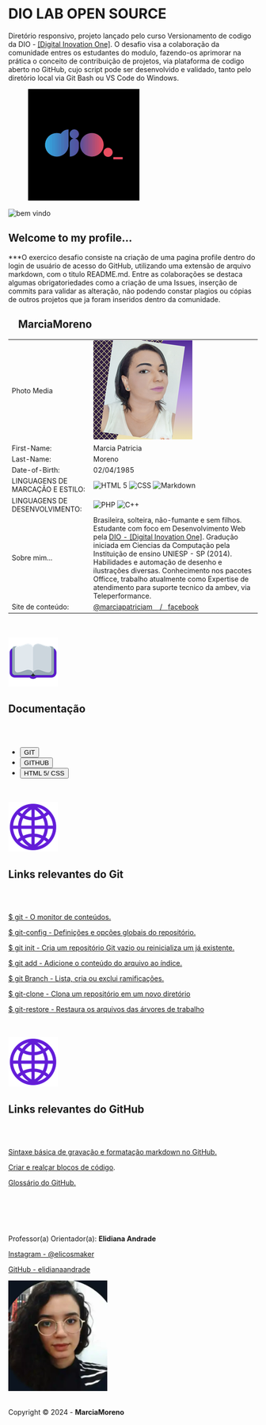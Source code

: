 # DIO LAB OPEN SOURCE 

<link REL="stylesheet" TYPE="text/css" HREF="../dio-lab-open-source/css/divgrid.css" />
<link REL="stylesheet" TYPE="text/css" HREF="../dio-lab-open-source/css/estilo-profile.css" />
<link REL="stylesheet" TYPE="text/css" HREF="../dio-lab-open-source/css/normalize.css" />
<link REL="Stylesheet" HREF="../css/normalize.css" />
<link REL="Stylesheet" HREF="../css/estilo-profile.css" />
<link REL="Stylesheet" HREF="../css/divgrid.css" />
<style>
    @import url('https://fonts.googleapis.com/css2?family=Pacifico&display=swap');
    @import url('https://fonts.googleapis.com/css2?family=Comfortaa:wght@300..700&family=Pacifico&display=swap');
    @import url('https://fonts.googleapis.com/css2?family=Barlow+Semi+Condensed:ital,wght@0,100;0,200;0,300;0,400;0,500;0,600;0,700;0,800;0,900;1,100;1,200;1,300;1,400;1,500;1,600;1,700;1,800;1,900&family=Comfortaa:wght@300..700&family=Pacifico&display=swap');
    @import url('https://fonts.googleapis.com/css2?family=Oswald:wght@200..700&display=swap');
    @import url('https://fonts.googleapis.com/css2?family=IBM+Plex+Mono:ital,wght@0,100;0,200;0,300;0,400;0,500;0,600;0,700;1,100;1,200;1,300;1,400;1,500;1,600;1,700&display=swap');
</style>

<div style="width=960px">
    <div style="width=700px" >
        <p class="primeira-linha-apresentação-desafio-dio comfortaa">
            Diretório responsivo, projeto lançado pelo curso Versionamento de codigo da DIO -
            <a href="https://web.dio.me/track/santander-2024-backend-com-java">[Digital Inovation 
            One]</a>. O desafio visa a colaboração da comunidade entres os estudantes
            do modulo, fazendo-os aprimorar na prática o conceito de contribuição de projetos, 
            via plataforma de codigo aberto no GitHub, cujo script pode ser desenvolvido e validado, 
            tanto pelo diretório local via Git Bash ou VS Code do Windows.
        </p>                   
    </div>
    <div style="width=260px">
        <figure>
            <a href="https://www.dio.me/en"><img style="width=100px" class="logodio" src="../Imagens/logo-dio.png" alt="DIO - Digital Inovation One" /></a>
        </figure>
    </div>
</div>

<div style="width=960px">
    <div style="width=320px">
        <img class="emoji" src="../Imagens/emoji-mãos-dadas.png" alt="bem vindo" />
    </div>
    <div style="width=640px">			
        <h2 class="pacifico-regular"> Welcome to my profile...</h2>
    </div>
    <div class="barlow-semi-condensed-light-italic">
        <p>***O exercico desafio consiste na criação de uma pagina profile dentro do login de usuário de 
        acesso do GitHub, utilizando uma extensão de arquivo markdown, com o titulo README.md. Entre as 
        colaborações se destaca algumas obrigatoriedades como a criação de uma Issues, inserção de commits 
        para validar as alteração, não podendo constar plagios ou cópias de outros projetos que ja foram
        inseridos dentro da comunidade.  
        </p>
    </div>
</div>
<div style="width=960px">
    <div style="width=560px">
        <table>
            <thead>
                <h2 class="ibm-plex-mono-regular name">&nbsp &nbsp MarciaMoreno &nbsp &nbsp</h2>
            </thead>
            <tr>
            <td class="question oswald">Photo Media</td>
            <td class="answer comfortaa">
                <img class="foto-profile" src="../Imagens/Imagem_20240501_1445.png" alt="My profle README.md" />
            </td>
            </tr>
            <tr>
            <td class="question oswald">First-Name: </td>
            <td class="answer comfortaa">Marcia Patricia</td>
            </tr>
            <tr>
            <td class="question oswald">Last-Name:</td>
            <td class="answer comfortaa">Moreno</td>
            </tr>
            <tr>
            <td class="question oswald">Date-of-Birth:</td>
            <td class="answer comfortaa">02/04/1985</td>
            </tr>
            <tr>
            <td class="question oswald">LINGUAGENS DE MARCAÇÃO E ESTILO:</td>
            <td class="answer">
                <img src="https://img.shields.io/badge/HTML5-E34F26?style=for-the-badge&logo=html5&logoColor=white" alt="HTML 5" />
                <img src="https://img.shields.io/badge/CSS3-1572B6?style=for-the-badge&logo=css3&logoColor=white" alt="CSS" />
                <img src="https://img.shields.io/badge/Markdown-000?style=for-the-badge&logo=markdown" alt="Markdown" />						
            </td>
            </tr>
            <tr>
            <td class="question oswald">LINGUAGENS DE DESENVOLVIMENTO:</td>
            <td class="answer">
                <img src="https://img.shields.io/badge/PHP-777BB4?style=for-the-badge&logo=php&logoColor=white" alt="PHP" />
                <img src="https://img.shields.io/badge/C%2B%2B-00599C?style=for-the-badge&logo=c%2B%2B&logoColor=white" alt="C++" />
            </td>
            </tr>						
            <tr>
            <td class="question">Sobre mim...</td>
            <td class="answer comfortaa">Brasileira, solteira, não-fumante e sem filhos. Estudante com foco em Desenvolvimento Web pela 
            <a href="https://web.dio.me/track/santander-2024-backend-com-java">DIO - [Digital Inovation One]</a>. 
            Gradução iniciada em Ciencias da Computação pela Instituição de ensino UNIESP - SP (2014). Habilidades 
            e automação de desenho e ilustrações diversas. Conhecimento nos pacotes Officce, trabalho atualmente 
            como Expertise de atendimento para suporte tecnico da ambev, via Teleperformance.   </td>
            </tr>
            <tr>
            <td class="question oswald">Site de conteúdo: </td>
            <td class="answer comfortaa">
                <a href="https://www.youtube.com/channel/UCIl3wm3BjyE4AzxmL5hGm0Q">@marciapatriciam &nbsp&nbsp / &nbsp&nbsp</a><a href="https://www.facebook.com/profile.php?id=61559592734029">facebook</a>
            </td>
        </table>
    </div>
    <div style="width=400px">        
    </div>
</div>
<br>
<br>
<div style="width=960px">
    <div style="width=320px">
        <img class="emoji" src="../Imagens/emoji-livro-aberto.png" alt="Documentação" />
    </div>
    <div style="width=640px">			
        <h2 class="pacifico-regular"> Documentação</h2>					
    </div>
    <br>
    <br>
    <div style="width=950px" class="nav-doc">
        <ul>
            <li><a href="https://git-scm.com/doc"><input class="jersey-25-charted-regular docs" type=button name="OneButton" value="GIT" /></a></li>
            <li><a href="https://docs.github.com/pt"><input class="jersey-25-charted-regular docs" type=button name="OneButton" value="GITHUB" /></a></li>
            <li><a href="https://www.w3schools.com/html/default.asp"><input class="jersey-25-charted-regular docs" type=button name="OneButton" value="HTML 5/ CSS" /></a></li>
        </ul>
    </div>
</div>
<br>
<br>
<div style="width=960px">
    <div style="width=320px">
        <img class="emoji" src="../Imagens/emoji-globo.png" alt="Documentação Git" />
    </div>
    <div style="width=640px">			
        <h2 class="pacifico-regular"> Links relevantes do Git</h2>							
    </div>
    <br>
    <br>
    <div style="width=960px" class="comfortaa">
        <p><a href="https://git-scm.com/docs/git/pt_BR">$ git - O monitor de conteúdos.</a></p>
        <p><a href="https://git-scm.com/docs/git-config/pt_BR">$ git-config - Definições e opções globais do repositório.</a></p>
        <p><a href="https://git-scm.com/docs/git-init/pt_BR">$ git init - Cria um repositório Git vazio ou reinicializa um já existente.</a></p>
        <p><a href="https://git-scm.com/docs/git-add/pt_BR">$ git add - Adicione o conteúdo do arquivo ao índice.</a></p>
        <p><a href="https://git-scm.com/docs/git-branch/pt_BR">$ git Branch - Lista, cria ou exclui ramificações.</a></p>
        <p><a href="https://git-scm.com/docs/git-clone/pt_BR">$ git-clone - Clona um repositório em um novo diretório</a></p>
        <p><a href="https://git-scm.com/docs/git-restore/pt_BR">$ git-restore - Restaura os arquivos das árvores de trabalho</a></p>
    </div>
</div>
<br>
<br>
<div style="width=960px">
    <div style="width=320px">
        <img class="emoji" src="../Imagens/emoji-globo.png" alt="Documentação GitHub" />
    </div>
    <div style="width=640px">			
        <h2 class="pacifico-regular"> Links relevantes do GitHub</h2>							
    </div>
    <br>
    <br>
    <div style="width=960px" class="comfortaa">
        <p><a href="https://docs.github.com/pt/get-started/writing-on-github/getting-started-with-writing-and-formatting-on-github/basic-writing-and-formatting-syntax">Sintaxe básica de gravação e formatação markdown no GitHub.</a></p>
        <p><a href="https://docs.github.com/pt/get-started/writing-on-github/working-with-advanced-formatting/creating-and-highlighting-code-blocks">Criar e realçar blocos de código</a>.</p>
        <p><a href="https://docs.github.com/pt/get-started/learning-about-github/github-glossary">Glossário do GitHub.</a></p>
    </div>
</div>
<br>
<br>
<br>
<br>
<div class="footer" style="width=960px">
    <p >Professor(a) Orientador(a): <strong> Elidiana Andrade </strong></p>
        <a href="https://www.instagram.com/elicosmaker/"><p>Instagram - @elicosmaker</p></a>
        <a href="https://github.com/elidianaandrade/elidianaandrade?tab=readme-ov-file"><p>GitHub - elidianaandrade</p></a>
    <img class="orientadora" width="200px" style="border-radius=32px" src="../Imagens/elidiana-andrade.png" alt="Orientadora - Elidiana Andrade" />
    <br>
    <br>
    <p>Copyright © 2024 - <strong>MarciaMoreno</strong></p>
</div>